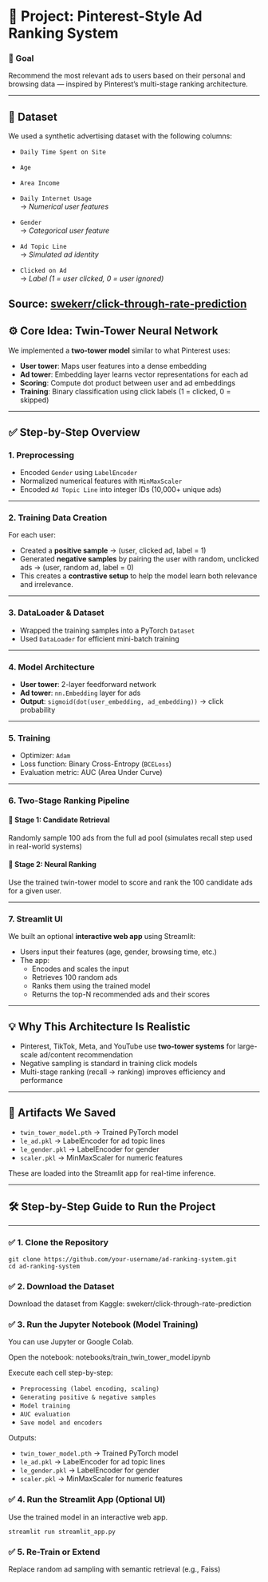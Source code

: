 # 🧠 Project: Pinterest-Style Ad Ranking System

### 🎯 Goal  
Recommend the most relevant ads to users based on their personal and browsing data — inspired by Pinterest’s multi-stage ranking architecture.

---

## 🧩 Dataset

We used a synthetic advertising dataset with the following columns:

- `Daily Time Spent on Site`  
- `Age`  
- `Area Income`  
- `Daily Internet Usage`  
→ *Numerical user features*

- `Gender`  
→ *Categorical user feature*

- `Ad Topic Line`  
→ *Simulated ad identity*

- `Clicked on Ad`  
→ *Label (1 = user clicked, 0 = user ignored)*

**Source:** [swekerr/click-through-rate-prediction](https://www.kaggle.com/datasets/swekerr/click-through-rate-prediction)
---

## ⚙️ Core Idea: Twin-Tower Neural Network

We implemented a **two-tower model** similar to what Pinterest uses:

- **User tower**: Maps user features into a dense embedding  
- **Ad tower**: Embedding layer learns vector representations for each ad  
- **Scoring**: Compute dot product between user and ad embeddings  
- **Training**: Binary classification using click labels (1 = clicked, 0 = skipped)

---

## ✅ Step-by-Step Overview

### 1. Preprocessing

- Encoded `Gender` using `LabelEncoder`
- Normalized numerical features with `MinMaxScaler`
- Encoded `Ad Topic Line` into integer IDs (10,000+ unique ads)

---

### 2. Training Data Creation

For each user:

- Created a **positive sample** → (user, clicked ad, label = 1)  
- Generated **negative samples** by pairing the user with random, unclicked ads → (user, random ad, label = 0)  
- This creates a **contrastive setup** to help the model learn both relevance and irrelevance.

---

### 3. DataLoader & Dataset

- Wrapped the training samples into a PyTorch `Dataset`  
- Used `DataLoader` for efficient mini-batch training

---

### 4. Model Architecture

- **User tower**: 2-layer feedforward network  
- **Ad tower**: `nn.Embedding` layer for ads  
- **Output**: `sigmoid(dot(user_embedding, ad_embedding))` → click probability

---

### 5. Training

- Optimizer: `Adam`  
- Loss function: Binary Cross-Entropy (`BCELoss`)  
- Evaluation metric: AUC (Area Under Curve)

---

### 6. Two-Stage Ranking Pipeline

#### 🔹 Stage 1: Candidate Retrieval  
Randomly sample 100 ads from the full ad pool (simulates recall step used in real-world systems)

#### 🔹 Stage 2: Neural Ranking  
Use the trained twin-tower model to score and rank the 100 candidate ads for a given user.

---

### 7. Streamlit UI

We built an optional **interactive web app** using Streamlit:

- Users input their features (age, gender, browsing time, etc.)
- The app:
  - Encodes and scales the input
  - Retrieves 100 random ads
  - Ranks them using the trained model
  - Returns the top-N recommended ads and their scores

---

## 💡 Why This Architecture Is Realistic

- Pinterest, TikTok, Meta, and YouTube use **two-tower systems** for large-scale ad/content recommendation  
- Negative sampling is standard in training click models  
- Multi-stage ranking (recall → ranking) improves efficiency and performance

---

## 📁 Artifacts We Saved

- `twin_tower_model.pth` → Trained PyTorch model  
- `le_ad.pkl` → LabelEncoder for ad topic lines  
- `le_gender.pkl` → LabelEncoder for gender  
- `scaler.pkl` → MinMaxScaler for numeric features  

These are loaded into the Streamlit app for real-time inference.

---
## 🛠️ Step-by-Step Guide to Run the Project

---

### ✅ 1. Clone the Repository

```
git clone https://github.com/your-username/ad-ranking-system.git
cd ad-ranking-system
```

### ✅ 2. Download the Dataset
Download the dataset from Kaggle:
swekerr/click-through-rate-prediction

### ✅ 3. Run the Jupyter Notebook (Model Training)

You can use Jupyter or Google Colab.

Open the notebook:
notebooks/train_twin_tower_model.ipynb

Execute each cell step-by-step:

- `Preprocessing (label encoding, scaling)`
- `Generating positive & negative samples`
- `Model training`
- `AUC evaluation`
- `Save model and encoders`

Outputs:

- `twin_tower_model.pth` → Trained PyTorch model  
- `le_ad.pkl` → LabelEncoder for ad topic lines  
- `le_gender.pkl` → LabelEncoder for gender  
- `scaler.pkl` → MinMaxScaler for numeric features

### ✅ 4. Run the Streamlit App (Optional UI)
Use the trained model in an interactive web app.
```
streamlit run streamlit_app.py
```

### ✅ 5.  Re-Train or Extend
Replace random ad sampling with semantic retrieval (e.g., Faiss)
